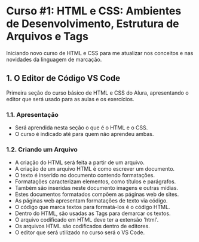 # Curso #1: HTML e CSS: Ambientes de Desenvolvimento, Estrutura de Arquivos e Tags

Iniciando novo curso de HTML e CSS para me atualizar nos conceitos e nas novidades da linguagem de marcação.

## 1. O Editor de Código VS Code

Primeira seção do curso básico de HTML e CSS do Alura, apresentando o editor que será usado para as aulas e os exercícios.

### 1.1. Apresentação

- Será aprendida nesta seção o que é o HTML e o CSS.
- O curso é indicado até para quem não aprendeu ambas.

### 1.2. Criando um Arquivo

- A criação do HTML será feita a partir de um arquivo.
- A criação de um arquivo HTML é como escrever um documento.
- O texto é inserido no documento contendo formatações.
- Formatações caracterizam elementos, como títulos e parágrafos.
- Também são inseridas neste documento imagens e outras mídias.
- Estes documentos formatados compõem as páginas web de sites.
- As páginas web apresentam formatações de texto via código.
- O código que marca textos para formatá-los é o código HTML.
- Dentro do HTML, são usadas as Tags para demarcar os textos.
- O arquivo codificado em HTML deve ter a extensão 'html'.
- Os arquivos HTML são codificados dentro de editores.
- O editor que será utilizado no curso será o VS Code.

